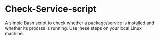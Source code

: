 # Check-Service-script
A simple Bash script to check whether a package/service is installed and whether its process is running. Use these steps on your local Linux machine.
